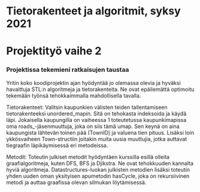 # Tietorakenteet ja algoritmit, syksy 2021
# Projektityö vaihe 2

### Projektissa tekemieni ratkaisujen taustaa

Yritin koko koodiprojektin ajan hyödyntää jo olemassa olevia ja hyväksi havaittuja
STL:n algoritmeja ja tietorakenteita. Ne ovat epäilemättä optimoitu tekemään työnsä
tehokkaimmalla mahdollisella tavalla.

Tietorakenteet:
Valitsin kaupunkien välisten teiden tallentamiseen tietorakenteeksi unordered_mapin.
Sitä on tehokasta indeksoida ja käydä läpi. Jokaisella kaupungilla on vaiheessa 1
toteutetussa kaupunkimapissa oma roads_-jäsenmuuttuja, joka on siis tämä umap. Sen keynä on
aina kaupungista lähtevän toinen pää (TownID) ja valuena tien pituus.
Lisäksi loin ykkösvaiheen Town-structiin joitakin muita uusia muuttujia, jotka auttavat tiegraafin
läpikäymisessä eri metodeissa.


Metodit:
Toteutin julkiset metodit hyödyntäen kurssilla esillä olleita graafialgoritmeja, kuten
DFS, BFS ja Djikstra. Ne ovat tehokkuuden kannalta hyviä algoritmeja.
Datastructures-luokan julkisten metodien lisäksi toteutin yhden uuden oman yksityisen
apumetodin hasCycle, joka on rekursiivinen metodi ja auttaa graafissa olevan silmukan
löytämisessä.
